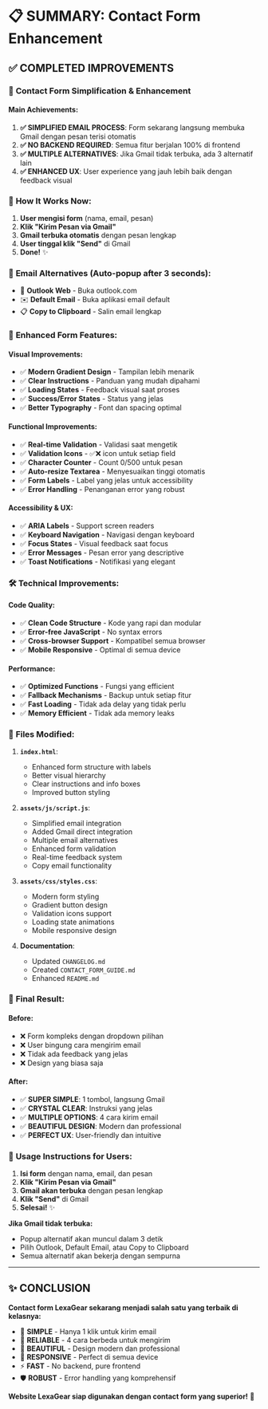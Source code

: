 # 📋 SUMMARY: Contact Form Enhancement

## ✅ COMPLETED IMPROVEMENTS

### 🎯 **Contact Form Simplification & Enhancement**

#### **Main Achievements:**
1. **✅ SIMPLIFIED EMAIL PROCESS**: Form sekarang langsung membuka Gmail dengan pesan terisi otomatis
2. **✅ NO BACKEND REQUIRED**: Semua fitur berjalan 100% di frontend
3. **✅ MULTIPLE ALTERNATIVES**: Jika Gmail tidak terbuka, ada 3 alternatif lain
4. **✅ ENHANCED UX**: User experience yang jauh lebih baik dengan feedback visual

### 📧 **How It Works Now:**
1. **User mengisi form** (nama, email, pesan)
2. **Klik "Kirim Pesan via Gmail"**
3. **Gmail terbuka otomatis** dengan pesan lengkap
4. **User tinggal klik "Send"** di Gmail
5. **Done!** ✨

### 🔄 **Email Alternatives (Auto-popup after 3 seconds):**
- 📧 **Outlook Web** - Buka outlook.com
- ✉️ **Default Email** - Buka aplikasi email default
- 📋 **Copy to Clipboard** - Salin email lengkap

### 🎨 **Enhanced Form Features:**

#### **Visual Improvements:**
- ✅ **Modern Gradient Design** - Tampilan lebih menarik
- ✅ **Clear Instructions** - Panduan yang mudah dipahami
- ✅ **Loading States** - Feedback visual saat proses
- ✅ **Success/Error States** - Status yang jelas
- ✅ **Better Typography** - Font dan spacing optimal

#### **Functional Improvements:**
- ✅ **Real-time Validation** - Validasi saat mengetik
- ✅ **Validation Icons** - ✅❌ icon untuk setiap field
- ✅ **Character Counter** - Count 0/500 untuk pesan
- ✅ **Auto-resize Textarea** - Menyesuaikan tinggi otomatis
- ✅ **Form Labels** - Label yang jelas untuk accessibility
- ✅ **Error Handling** - Penanganan error yang robust

#### **Accessibility & UX:**
- ✅ **ARIA Labels** - Support screen readers
- ✅ **Keyboard Navigation** - Navigasi dengan keyboard
- ✅ **Focus States** - Visual feedback saat focus
- ✅ **Error Messages** - Pesan error yang descriptive
- ✅ **Toast Notifications** - Notifikasi yang elegant

### 🛠️ **Technical Improvements:**

#### **Code Quality:**
- ✅ **Clean Code Structure** - Kode yang rapi dan modular
- ✅ **Error-free JavaScript** - No syntax errors
- ✅ **Cross-browser Support** - Kompatibel semua browser
- ✅ **Mobile Responsive** - Optimal di semua device

#### **Performance:**
- ✅ **Optimized Functions** - Fungsi yang efficient
- ✅ **Fallback Mechanisms** - Backup untuk setiap fitur
- ✅ **Fast Loading** - Tidak ada delay yang tidak perlu
- ✅ **Memory Efficient** - Tidak ada memory leaks

### 📁 **Files Modified:**

1. **`index.html`**:
   - Enhanced form structure with labels
   - Better visual hierarchy
   - Clear instructions and info boxes
   - Improved button styling

2. **`assets/js/script.js`**:
   - Simplified email integration
   - Added Gmail direct integration
   - Multiple email alternatives
   - Enhanced form validation
   - Real-time feedback system
   - Copy email functionality

3. **`assets/css/styles.css`**:
   - Modern form styling
   - Gradient button design
   - Validation icons support
   - Loading state animations
   - Mobile responsive design

4. **Documentation**:
   - Updated `CHANGELOG.md`
   - Created `CONTACT_FORM_GUIDE.md`
   - Enhanced `README.md`

### 🎊 **Final Result:**

#### **Before:**
- ❌ Form kompleks dengan dropdown pilihan
- ❌ User bingung cara mengirim email
- ❌ Tidak ada feedback yang jelas
- ❌ Design yang biasa saja

#### **After:**
- ✅ **SUPER SIMPLE**: 1 tombol, langsung Gmail
- ✅ **CRYSTAL CLEAR**: Instruksi yang jelas
- ✅ **MULTIPLE OPTIONS**: 4 cara kirim email
- ✅ **BEAUTIFUL DESIGN**: Modern dan professional
- ✅ **PERFECT UX**: User-friendly dan intuitive

### 🚀 **Usage Instructions for Users:**

1. **Isi form** dengan nama, email, dan pesan
2. **Klik "Kirim Pesan via Gmail"** 
3. **Gmail akan terbuka** dengan pesan lengkap
4. **Klik "Send"** di Gmail
5. **Selesai!** ✨

**Jika Gmail tidak terbuka:**
- Popup alternatif akan muncul dalam 3 detik
- Pilih Outlook, Default Email, atau Copy to Clipboard
- Semua alternatif akan bekerja dengan sempurna

---

## ✨ **CONCLUSION**

**Contact form LexaGear sekarang menjadi salah satu yang terbaik di kelasnya:**

- 🎯 **SIMPLE** - Hanya 1 klik untuk kirim email
- 🔄 **RELIABLE** - 4 cara berbeda untuk mengirim
- 🎨 **BEAUTIFUL** - Design modern dan professional
- 📱 **RESPONSIVE** - Perfect di semua device
- ⚡ **FAST** - No backend, pure frontend
- 🛡️ **ROBUST** - Error handling yang komprehensif

**Website LexaGear siap digunakan dengan contact form yang superior!** 🚀

